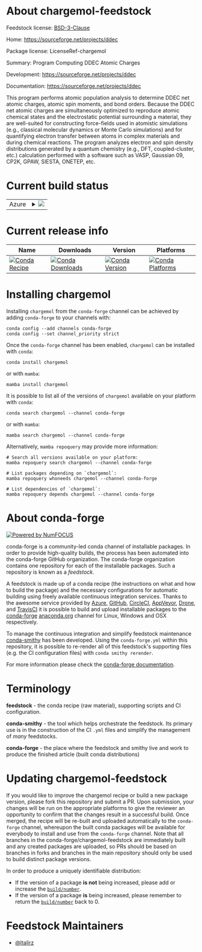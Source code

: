 About chargemol-feedstock
=========================

Feedstock license: [BSD-3-Clause](https://github.com/conda-forge/chargemol-feedstock/blob/main/LICENSE.txt)

Home: https://sourceforge.net/projects/ddec

Package license: LicenseRef-chargemol

Summary: Program Computing DDEC Atomic Charges


Development: https://sourceforge.net/projects/ddec

Documentation: https://sourceforge.net/projects/ddec

This program performs atomic population analysis to determine DDEC net atomic charges, atomic spin moments, and bond orders.
Because the DDEC net atomic charges are simultaneously optimized to reproduce atomic chemical states and the electrostatic potential surrounding a material, they are well-suited for constructing force-fields used in atomistic simulations (e.g., classical molecular dynamics or Monte Carlo simulations) and for quantifying electron transfer between atoms in complex materials and during chemical reactions.
The program analyzes electron and spin density distributions generated by a quantum chemistry (e.g., DFT, coupled-cluster, etc.) calculation performed with a software such as VASP, Gaussian 09, CP2K, GPAW, SIESTA, ONETEP, etc.


Current build status
====================


<table>
    
  <tr>
    <td>Azure</td>
    <td>
      <details>
        <summary>
          <a href="https://dev.azure.com/conda-forge/feedstock-builds/_build/latest?definitionId=11668&branchName=main">
            <img src="https://dev.azure.com/conda-forge/feedstock-builds/_apis/build/status/chargemol-feedstock?branchName=main">
          </a>
        </summary>
        <table>
          <thead><tr><th>Variant</th><th>Status</th></tr></thead>
          <tbody><tr>
              <td>linux_64</td>
              <td>
                <a href="https://dev.azure.com/conda-forge/feedstock-builds/_build/latest?definitionId=11668&branchName=main">
                  <img src="https://dev.azure.com/conda-forge/feedstock-builds/_apis/build/status/chargemol-feedstock?branchName=main&jobName=linux&configuration=linux%20linux_64_" alt="variant">
                </a>
              </td>
            </tr><tr>
              <td>osx_64</td>
              <td>
                <a href="https://dev.azure.com/conda-forge/feedstock-builds/_build/latest?definitionId=11668&branchName=main">
                  <img src="https://dev.azure.com/conda-forge/feedstock-builds/_apis/build/status/chargemol-feedstock?branchName=main&jobName=osx&configuration=osx%20osx_64_" alt="variant">
                </a>
              </td>
            </tr><tr>
              <td>win_64</td>
              <td>
                <a href="https://dev.azure.com/conda-forge/feedstock-builds/_build/latest?definitionId=11668&branchName=main">
                  <img src="https://dev.azure.com/conda-forge/feedstock-builds/_apis/build/status/chargemol-feedstock?branchName=main&jobName=win&configuration=win%20win_64_" alt="variant">
                </a>
              </td>
            </tr>
          </tbody>
        </table>
      </details>
    </td>
  </tr>
</table>

Current release info
====================

| Name | Downloads | Version | Platforms |
| --- | --- | --- | --- |
| [![Conda Recipe](https://img.shields.io/badge/recipe-chargemol-green.svg)](https://anaconda.org/conda-forge/chargemol) | [![Conda Downloads](https://img.shields.io/conda/dn/conda-forge/chargemol.svg)](https://anaconda.org/conda-forge/chargemol) | [![Conda Version](https://img.shields.io/conda/vn/conda-forge/chargemol.svg)](https://anaconda.org/conda-forge/chargemol) | [![Conda Platforms](https://img.shields.io/conda/pn/conda-forge/chargemol.svg)](https://anaconda.org/conda-forge/chargemol) |

Installing chargemol
====================

Installing `chargemol` from the `conda-forge` channel can be achieved by adding `conda-forge` to your channels with:

```
conda config --add channels conda-forge
conda config --set channel_priority strict
```

Once the `conda-forge` channel has been enabled, `chargemol` can be installed with `conda`:

```
conda install chargemol
```

or with `mamba`:

```
mamba install chargemol
```

It is possible to list all of the versions of `chargemol` available on your platform with `conda`:

```
conda search chargemol --channel conda-forge
```

or with `mamba`:

```
mamba search chargemol --channel conda-forge
```

Alternatively, `mamba repoquery` may provide more information:

```
# Search all versions available on your platform:
mamba repoquery search chargemol --channel conda-forge

# List packages depending on `chargemol`:
mamba repoquery whoneeds chargemol --channel conda-forge

# List dependencies of `chargemol`:
mamba repoquery depends chargemol --channel conda-forge
```


About conda-forge
=================

[![Powered by
NumFOCUS](https://img.shields.io/badge/powered%20by-NumFOCUS-orange.svg?style=flat&colorA=E1523D&colorB=007D8A)](https://numfocus.org)

conda-forge is a community-led conda channel of installable packages.
In order to provide high-quality builds, the process has been automated into the
conda-forge GitHub organization. The conda-forge organization contains one repository
for each of the installable packages. Such a repository is known as a *feedstock*.

A feedstock is made up of a conda recipe (the instructions on what and how to build
the package) and the necessary configurations for automatic building using freely
available continuous integration services. Thanks to the awesome service provided by
[Azure](https://azure.microsoft.com/en-us/services/devops/), [GitHub](https://github.com/),
[CircleCI](https://circleci.com/), [AppVeyor](https://www.appveyor.com/),
[Drone](https://cloud.drone.io/welcome), and [TravisCI](https://travis-ci.com/)
it is possible to build and upload installable packages to the
[conda-forge](https://anaconda.org/conda-forge) [anaconda.org](https://anaconda.org/)
channel for Linux, Windows and OSX respectively.

To manage the continuous integration and simplify feedstock maintenance
[conda-smithy](https://github.com/conda-forge/conda-smithy) has been developed.
Using the ``conda-forge.yml`` within this repository, it is possible to re-render all of
this feedstock's supporting files (e.g. the CI configuration files) with ``conda smithy rerender``.

For more information please check the [conda-forge documentation](https://conda-forge.org/docs/).

Terminology
===========

**feedstock** - the conda recipe (raw material), supporting scripts and CI configuration.

**conda-smithy** - the tool which helps orchestrate the feedstock.
                   Its primary use is in the construction of the CI ``.yml`` files
                   and simplify the management of *many* feedstocks.

**conda-forge** - the place where the feedstock and smithy live and work to
                  produce the finished article (built conda distributions)


Updating chargemol-feedstock
============================

If you would like to improve the chargemol recipe or build a new
package version, please fork this repository and submit a PR. Upon submission,
your changes will be run on the appropriate platforms to give the reviewer an
opportunity to confirm that the changes result in a successful build. Once
merged, the recipe will be re-built and uploaded automatically to the
`conda-forge` channel, whereupon the built conda packages will be available for
everybody to install and use from the `conda-forge` channel.
Note that all branches in the conda-forge/chargemol-feedstock are
immediately built and any created packages are uploaded, so PRs should be based
on branches in forks and branches in the main repository should only be used to
build distinct package versions.

In order to produce a uniquely identifiable distribution:
 * If the version of a package **is not** being increased, please add or increase
   the [``build/number``](https://docs.conda.io/projects/conda-build/en/latest/resources/define-metadata.html#build-number-and-string).
 * If the version of a package **is** being increased, please remember to return
   the [``build/number``](https://docs.conda.io/projects/conda-build/en/latest/resources/define-metadata.html#build-number-and-string)
   back to 0.

Feedstock Maintainers
=====================

* [@ltalirz](https://github.com/ltalirz/)

